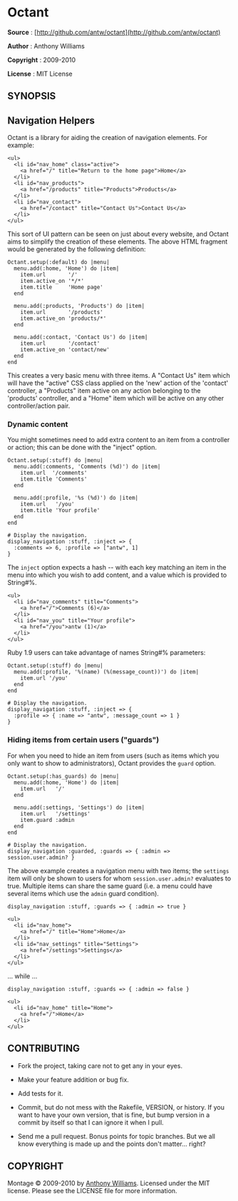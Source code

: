 # Octant

**Source**
:  [http://github.com/antw/octant](http://github.com/antw/octant)

**Author**
:  Anthony Williams

**Copyright**
:  2009-2010

**License**
:  MIT License

## SYNOPSIS

## Navigation Helpers

Octant is a library for aiding the creation of navigation elements. For
example:

    <ul>
      <li id="nav_home" class="active">
        <a href="/" title="Return to the home page">Home</a>
      </li>
      <li id="nav_products">
        <a href="/products" title="Products">Products</a>
      </li>
      <li id="nav_contact">
        <a href="/contact" title="Contact Us">Contact Us</a>
      </li>
    </ul>

This sort of UI pattern can be seen on just about every website, and Octant
aims to simplify the creation of these elements. The above HTML fragment would
be generated by the following definition:

    Octant.setup(:default) do |menu|
      menu.add(:home, 'Home') do |item|
        item.url       '/'
        item.active_on '*/*'
        item.title     'Home page'
      end

      menu.add(:products, 'Products') do |item|
        item.url       '/products'
        item.active_on 'products/*'
      end

      menu.add(:contact, 'Contact Us') do |item|
        item.url       '/contact'
        item.active_on 'contact/new'
      end
    end

This creates a very basic menu with three items. A "Contact Us" item which
will have the "active" CSS class applied on the 'new' action of the 'contact'
controller, a "Products" item active on any action belonging to the 'products'
controller, and a "Home" item which will be active on any other
controller/action pair.

### Dynamic content

You might sometimes need to add extra content to an item from a controller or
action; this can be done with the "inject" option.

    Octant.setup(:stuff) do |menu|
      menu.add(:comments, 'Comments (%d)') do |item|
        item.url  '/comments'
        item.title 'Comments'
      end

      menu.add(:profile, '%s (%d)') do |item|
        item.url   '/you'
        item.title 'Your profile'
      end
    end

    # Display the navigation.
    display_navigation :stuff, :inject => {
      :comments => 6, :profile => ["antw", 1]
    }

The `inject` option expects a hash -- with each key matching an item in the
menu into which you wish to add content, and a value which is provided to
String#%.

    <ul>
      <li id="nav_comments" title="Comments">
        <a href="/">Comments (6)</a>
      </li>
      <li id="nav_you" title="Your profile">
        <a href="/you">antw (1)</a>
      </li>
    </ul>

Ruby 1.9 users can take advantage of names String#% parameters:

    Octant.setup(:stuff) do |menu|
      menu.add(:profile, '%(name) (%(message_count))') do |item|
        item.url '/you'
      end
    end

    # Display the navigation.
    display_navigation :stuff, :inject => {
      :profile => { :name => "antw", :message_count => 1 }
    }

### Hiding items from certain users ("guards")

For when you need to hide an item from users (such as items which you only
want to show to administrators), Octant provides the `guard` option.

    Octant.setup(:has_guards) do |menu|
      menu.add(:home, 'Home') do |item|
        item.url   '/'
      end

      menu.add(:settings, 'Settings') do |item|
        item.url   '/settings'
        item.guard :admin
      end
    end

    # Display the navigation.
    display_navigation :guarded, :guards => { :admin => session.user.admin? }

The above example creates a navigation menu with two items; the `settings`
item will only be shown to users for whom `session.user.admin?` evaluates to
true. Multiple items can share the same guard (i.e. a menu could have several
items which use the `admin` guard condition).

    display_navigation :stuff, :guards => { :admin => true }

    <ul>
      <li id="nav_home">
        <a href="/" title="Home">Home</a>
      </li>
      <li id="nav_settings" title="Settings">
        <a href="/settings">Settings</a>
      </li>
    </ul>

... while ...

    display_navigation :stuff, :guards => { :admin => false }

    <ul>
      <li id="nav_home" title="Home">
        <a href="/">Home</a>
      </li>
    </ul>

## CONTRIBUTING

* Fork the project, taking care not to get any in your eyes.

* Make your feature addition or bug fix.

* Add tests for it.

* Commit, but do not mess with the Rakefile, VERSION, or history. If you want
  to have your own version, that is fine, but bump version in a commit by
  itself so that I can ignore it when I pull.

* Send me a pull request. Bonus points for topic branches. But we all know
  everything is made up and the points don't matter... right?

## COPYRIGHT

Montage &copy; 2009-2010 by [Anthony Williams](mailto:hi@antw.me). Licensed under the MIT license. Please see the LICENSE file for more information.
